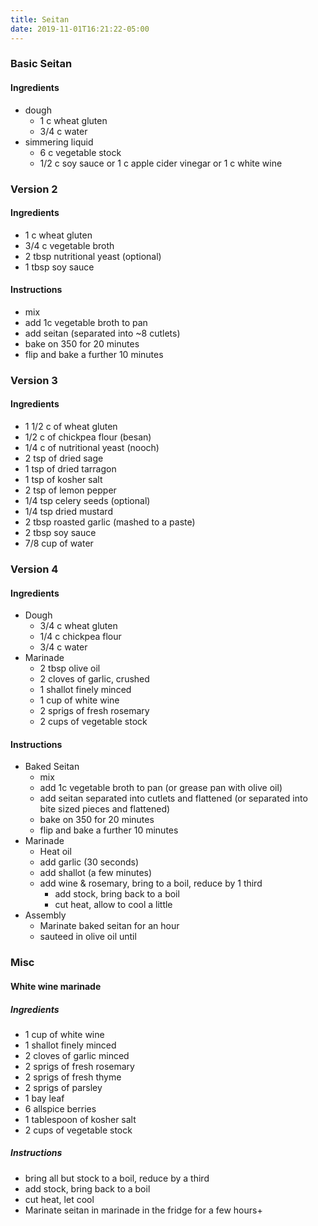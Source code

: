 ```yaml
---
title: Seitan
date: 2019-11-01T16:21:22-05:00
---
```





### Basic Seitan
#### Ingredients

- dough
	- 1 c wheat gluten
	- 3/4 c water
- simmering liquid
	- 6 c vegetable stock
	- 1/2 c soy sauce or 1 c apple cider vinegar or 1 c white wine
	


### Version 2

#### Ingredients

- 1 c wheat gluten
- 3/4 c vegetable broth
- 2 tbsp nutritional yeast (optional)
- 1 tbsp soy sauce

#### Instructions

- mix
- add 1c vegetable broth to pan
- add seitan (separated into ~8 cutlets)
- bake on 350 for 20 minutes
- flip and bake a further 10 minutes
	
### Version 3

#### Ingredients

- 1 1/2 c of wheat gluten
- 1/2 c of chickpea flour (besan)
- 1/4 c of nutritional yeast (nooch)
- 2 tsp of dried sage
- 1 tsp of dried tarragon
- 1 tsp of kosher salt
- 2 tsp of lemon pepper
- 1/4 tsp celery seeds (optional)
- 1/4 tsp dried mustard
- 2 tbsp roasted garlic (mashed to a paste)
- 2 tbsp soy sauce
- 7/8 cup of water


### Version 4
#### Ingredients
- Dough
	- 3/4 c wheat gluten
	- 1/4 c chickpea flour
	- 3/4 c water
- Marinade
	- 2 tbsp olive oil
	- 2 cloves of garlic, crushed
	- 1 shallot finely minced
	- 1 cup of white wine
	- 2 sprigs of fresh rosemary
	- 2 cups of vegetable stock

#### Instructions

- Baked Seitan
	- mix
	- add 1c vegetable broth to pan (or grease pan with olive oil)
	- add seitan separated into cutlets and flattened (or separated into bite sized pieces and flattened)
	- bake on 350 for 20 minutes
	- flip and bake a further 10 minutes
- Marinade
	- Heat oil
	- add garlic (30 seconds)
	- add shallot (a few minutes)
	- add wine & rosemary, bring to a boil, reduce by 1 third
		- add stock, bring back to a boil
		- cut heat, allow to cool a little
- Assembly
	- Marinate baked seitan for an hour
	- sauteed in olive oil until 

### Misc

#### White wine marinade
##### Ingredients
- 1 cup of white wine
- 1 shallot finely minced
- 2 cloves of garlic minced
- 2 sprigs of fresh rosemary
- 2 sprigs of fresh thyme
- 2 sprigs of parsley
- 1 bay leaf
- 6 allspice berries
- 1 tablespoon of kosher salt
- 2 cups of vegetable stock

##### Instructions
- bring all but stock to a boil, reduce by a third
- add stock, bring back to a boil
- cut heat, let cool
- Marinate seitan in marinade in the fridge for a few hours+


